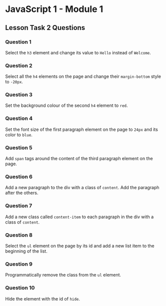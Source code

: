  # JavaScript 1 - Module 1

## Lesson Task 2 Questions

### Question 1

Select the `h3` element and change its value to `Hello` instead of `Welcome`.


### Question 2

Select all the `h4` elements on the page and change their `margin-bottom` style to `-20px`.


### Question 3

Set the background colour of the second `h4` element to `red`.


### Question 4

Set the font size of the first paragraph element on the page to `24px` and its color to `blue`.


### Question 5

Add `span` tags around the content of the third paragraph element on the page. 


### Question 6

Add a new paragraph to the div with a class of `content`. Add the paragraph after the others.


### Question 7

Add a new class called `content-item` to each paragraph in the div with a class of `content`.


### Question 8

Select the `ul` element on the page by its id and add a new list item to the beginning of the list.


### Question 9

Programmatically remove the class from the `ul` element.


### Question 10

Hide the element with the id of `hide`.
